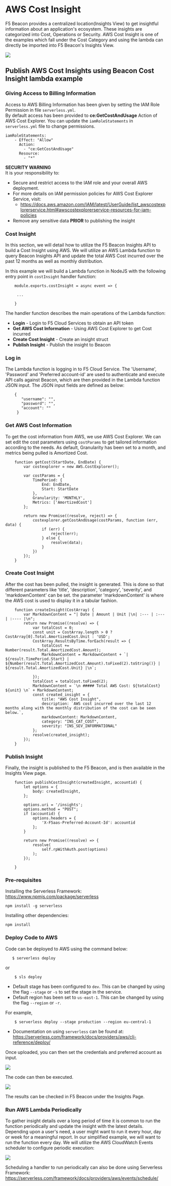 # AWS Cost Insight

F5 Beacon provides a centralized location(Insights View) to get insightful information about an application's ecosystem.
These insights are categorized into Cost, Operations or Security. AWS Cost Insight is one of the examples which fall under the Cost Category and using the lambda can directly be imported into F5 Beacon's Insights View.

![](images/CostInsight_F5_Portal.png)

## Publish AWS Cost Insights using Beacon Cost Insight lambda example

### Giving Access to Billing Information

Access to AWS Billing Information has been given by setting the IAM Role Permission in file `serverless.yml`.  
By default access has been provided to **ce:GetCostAndUsage** Action of AWS Cost Explorer. You can update the `iamRoleStatements` in `serverless.yml` file to change permissions.

```
iamRoleStatements:
    - Effect: "Allow"
      Action:
        - "ce:GetCostAndUsage"
      Resource:
        - "*"
```
**SECURITY WARNING** <br/>
It is your responsibility to:
* Secure and restrict access to the IAM role and your overall AWS deployment.
* For more details on IAM permission policies for AWS Cost Explorer Service, visit:
    * https://docs.aws.amazon.com/IAM/latest/UserGuide/list_awscostexplorerservice.html#awscostexplorerservice-resources-for-iam-policies
* Remove any sensitive data **PRIOR** to publishing the insight

### Cost Insight

In this section, we will detail how to utilize the F5 Beacon Insights API to build a Cost Insight using AWS.
We will utilize an AWS Lambda function to query Beacon Insights API and update the total AWS Cost incurred over the past 12 months as well as monthly distribution. 

In this example we will build a Lambda function in NodeJS with the following entry point in `costInsight` handler function:

```
    module.exports.costInsight = async event => {
    
     ...
     
    }
```

The handler function describes the main operations of the Lambda function:
* **Login** - Login to F5 Cloud Services to obtain an API token
* **Get AWS Cost Information** - Using AWS Cost Explorer to get Cost incurred
* **Create Cost Insight** - Create an insight struct
* **Publish Insight** - Publish the insight to Beacon

### Log in

The Lambda function is logging in to F5 Cloud Service.
The 'Username', 'Password' and 'Preferred account-id' are used to authenticate and execute API calls against Beacon, which are then provided in the Lambda function JSON input.
The JSON input fields are defined as below:

```
    {
       "username": "",
       "password": "",
       "account": ""
     }
```

### Get AWS Cost Information 

To get the cost information from AWS, we use AWS Cost Explorer. We can set edit the cost parameters using `costParams` to get tailored information according to the needs.
As default, Granularity has been set to a month, and metrics being pulled is Amortized Cost.

```
    function getCost(StartDate, EndDate) {
        var costexplorer = new AWS.CostExplorer();

        var costParams = {
            TimePeriod: {
                End: EndDate,
                Start: StartDate
            },
            Granularity: 'MONTHLY',
            Metrics: ['AmortizedCost']
        };

        return new Promise((resolve, reject) => {
            costexplorer.getCostAndUsage(costParams, function (err, data) {
                if (err) {
                    reject(err);
                } else {
                    resolve(data);
                }
            })
        });
    }
```

### Create Cost Insight

After the cost has been pulled, the insight is generated. This is done so that different parameters like 'title', 'description', 'category', 'severity', and 'markdownContent' can be set. 
the parameter 'markdownContent' is where the AWS cost is used to display it in a tabular fashion. 

```
    function createInsight(CostArray) {
        var MarkdownContent = "| Date | Amount | Unit |\n| :--- | :--- | :---- |\n";
        return new Promise((resolve) => {
            var totalCost = 0;
            const unit = CostArray.length > 0 ? CostArray[0].Total.AmortizedCost.Unit : 'USD';
            CostArray.ResultsByTime.forEach(result => {
                totalCost += Number(result.Total.AmortizedCost.Amount);
                MarkdownContent = MarkdownContent + `| ${result.TimePeriod.Start} | ${Number(result.Total.AmortizedCost.Amount).toFixed(2).toString()} | ${result.Total.AmortizedCost.Unit} |\n`;

            });
            totalCost = totalCost.toFixed(2);
            MarkdownContent = `\n ##### Total AWS Cost: ${totalCost} ${unit} \n` + MarkdownContent;
            const created_insight = {
                title: "AWS Cost Insight",
                description: `AWS cost incurred over the last 12 months along with the monthly distribution of the cost can be seen below.`,
                markdownContent: MarkdownContent,
                category: "INS_CAT_COST",
                severity: "INS_SEV_INFORMATIONAL"
            };
            resolve(created_insight);
        });
    } 
```

### Publish Insight

Finally, the insight is published to the F5 Beacon, and is then available in the Insights View page.

```
    function publishCostInsight(createdInsight, accountid) {
        let options = {
            body: createdInsight,
        };

        options.uri = '/insights';
        options.method = "POST";
        if (accountid) {
            options.headers = {
                'X-F5aas-Preferred-Account-Id': accountid
            };
        }

        return new Promise((resolve) => {
            resolve(
                self.rpWithAuth.post(options)
            );
        });

    }
```

### Pre-requisites
Installing the Serverless Framework: https://www.npmjs.com/package/serverless
```
npm install -g serverless
```

Installing other dependencies:
```
npm install
```

### Deploy Code to AWS

Code can be deployed to AWS using the command below:

```
   $ serverless deploy
```
or 
```
    $ sls deploy
```

* Default stage has been configured to `dev`. This can be changed by using the flag `--stage` or `-s` to set the stage in the service.
* Default region has been set to `us-east-1`. This can be changed by using the flag `--region` or `-r`.

For example, 
```
    $ serverless deploy --stage production --region eu-central-1
```

* Documentation on using `serverless` can be found at: https://serverless.com/framework/docs/providers/aws/cli-reference/deploy/   

Once uploaded, you can then set the credentials and preferred account as input.

![](images/SettingInputParameters.png)

The code can then be executed.

![](images/AWSCodeDeploy.png)

The results can be checked in F5 Beacon under the Insights Page.

### Run AWS Lambda Periodically

To gather insight details over a long period of time it is common to run the function periodically and update the insight with the latest details. Depending upon a user's need, a user might want to run it every hour, day or week for a meaningful report. In our simplified example, we will want to run the function every day. We will utilize the AWS CloudWatch Events scheduler to configure periodic execution:

![](images/CloudWatch_Schedule.png)

Scheduling a handler to run periodically can also be done using Serverless Framework: https://serverless.com/framework/docs/providers/aws/events/schedule/

